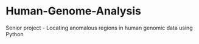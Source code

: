 # Human-Genome-Analysis
 Senior project - Locating anomalous regions in human genomic data using Python
